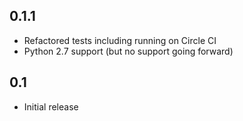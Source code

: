 ## 0.1.1

- Refactored tests including running on Circle CI
- Python 2.7 support (but no support going forward)

## 0.1

- Initial release
